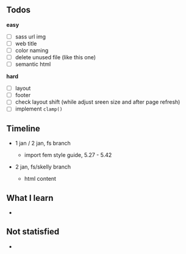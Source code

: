 ## Todos
**easy**
- [ ] sass url img
- [ ] web title
- [ ] color naming
- [ ] delete unused file (like this one)
- [ ] semantic html

**hard**
- [ ] layout
- [ ] footer
- [ ] check layout shift (while adjust sreen size and after page refresh)
- [ ] implement `clamp()`

## Timeline
- 1 jan / 2 jan, fs branch
  - import fem style guide, 5.27 - 5.42

- 2 jan, fs/skelly branch
  - html content


## What I learn
- 

## Not statisfied
- 
